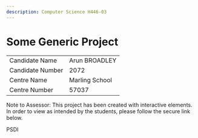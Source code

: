```yaml
---
description: Computer Science H446-03
---
```


# Some Generic Project

|                  |                |
| ---------------- | -------------- |
| Candidate Name   | Arun BROADLEY  |
| Candidate Number | 2072           |
| Centre Name      | Marling School |
| Centre Number    | 57037          |

Note to Assessor: This project has been created with interactive elements. In order to view as intended by the students, please follow the secure link below.



PSDI
